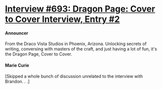# [Interview #693: Dragon Page: Cover to Cover Interview, Entry #2](https://www.theoryland.com/intvmain.php?i=693#2)

#### Announcer

From the Draco Vista Studios in Phoenix, Arizona. Unlocking secrets of writing, conversing with masters of the craft, and just having a lot of fun, it's the Dragon Page, Cover to Cover.

#### Marie Curie

[Skipped a whole bunch of discussion unrelated to the interview with Brandon. . .]

